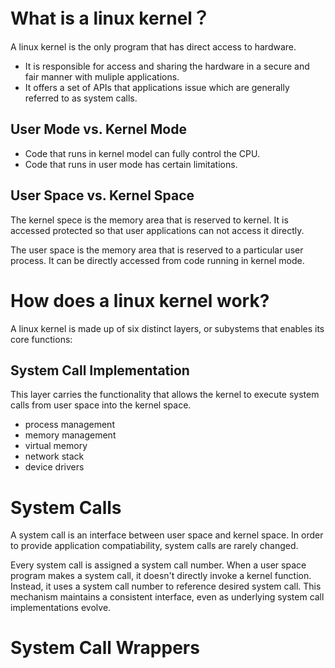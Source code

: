 # What is a linux kernel？
A linux kernel is the only program that has direct access to hardware. 
* It is responsible for access and sharing the hardware in a secure and fair manner with muliple applications.
* It offers a set of APIs that applications issue which are generally referred to as system calls.

## User Mode vs. Kernel Mode
* Code that runs in kernel model can fully control the CPU.
* Code that runs in user mode has certain limitations.

## User Space vs. Kernel Space
The kernel spece is the memory area that is reserved to kernel. 
It is accessed protected so that user applications can not access it directly.

The user space is the memory area that is reserved to a particular user process. 
It can be directly accessed from code running in kernel mode.

# How does a linux kernel work?
A linux kernel is made up of six distinct layers, or subystems that enables its core functions:
## System Call Implementation
   This layer carries the functionality that allows the kernel to execute system calls from user space into the kernel space.
* process management
* memory management
* virtual memory
* network stack
* device drivers





# System Calls
A system call is an interface between user space and kernel space. 
In order to provide application compatiability, system calls are rarely changed.


Every system call is assigned a system call number.
When a user space program makes a system call, it doesn't directly invoke a kernel function.
Instead, it uses a system call number to reference desired system call.
This mechanism maintains a consistent interface, even as underlying system call implementations evolve. 

# System Call Wrappers


